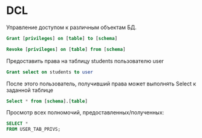 # DCL

Управление доступом к различным объектам БД.

```sql
Grant [privileges] on [table] to [schema]

Revoke [privileges] on [table] from [schema]
```

Предоставить права на таблицу students пользователю user

```sql
Grant select on students to user
```

После этого пользователь, получивший права может выполнять Select к заданной таблице

```sql
Select * from [schema].[table]
```

Просмотр всех полномочий, предоставленных/полученных:

```sql
SELECT *
FROM USER_TAB_PRIVS;
```
